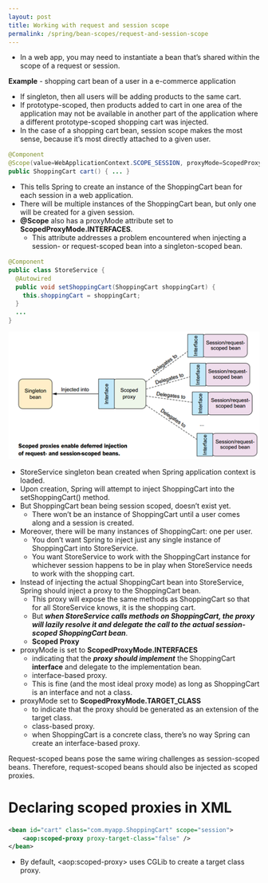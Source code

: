 ```yaml
---
layout: post
title: Working with request and session scope
permalink: /spring/bean-scopes/request-and-session-scope
---
```


-	In a web app, you may need to instantiate a bean that’s shared within the scope of a request or session. 

**Example** - shopping cart bean of a user in a e-commerce application
-	If singleton, then all users will be adding products to the same cart. 
-	If prototype-scoped, then products added to cart in one area of the application may not be available in another part of the application where a different prototype-scoped shopping cart was injected.
-	In the case of a shopping cart bean, session scope makes the most sense, because it’s most directly attached to a given user.

```java
@Component
@Scope(value=WebApplicationContext.SCOPE_SESSION, proxyMode=ScopedProxyMode.INTERFACES)
public ShoppingCart cart() { ... }
```
-	This tells Spring to create an instance of the ShoppingCart bean for each session in a web application. 
-	There will be multiple instances of the ShoppingCart bean, but only one will be created for a given session.
- **@Scope** also has a proxyMode attribute set to **ScopedProxyMode.INTERFACES**.
  - This attribute addresses a problem encountered when injecting a session- or request-scoped bean into a singleton-scoped bean.

```java
@Component
public class StoreService {
  @Autowired
  public void setShoppingCart(ShoppingCart shoppingCart) {
    this.shoppingCart = shoppingCart;
  }
  ...
}
```

![scoped-proxies](https://github.com/arpit04tripathi/files-cdn/raw/cdn/spring/spring-core/scoped-proxies.png)

-	StoreService singleton bean created when Spring application context is loaded. 
- Upon creation, Spring will attempt to inject ShoppingCart into the setShoppingCart() method.
- But ShoppingCart bean being session scoped, doesn’t exist yet.
  - There won’t be an instance of ShoppingCart until a user comes along and a session is created.
- Moreover, there will be many instances of ShoppingCart: one per user.
  - You don’t want Spring to inject just any single instance of ShoppingCart into StoreService.
  - You want StoreService to work with the ShoppingCart instance for whichever session happens to be in play when StoreService needs to work with the shopping cart.
- Instead of injecting the actual ShoppingCart bean into StoreService, Spring should inject a proxy to the ShoppingCart bean.
  - This proxy will expose the same methods as ShoppingCart so that for all StoreService knows, it is the shopping cart.
  - But ***when StoreService calls methods on ShoppingCart, the proxy will lazily resolve it and delegate the call to the actual session-scoped ShoppingCart bean***.
  - **Scoped Proxy**
- proxyMode is set to **ScopedProxyMode.INTERFACES**
  - indicating that the ***proxy should implement*** the ShoppingCart **interface** and delegate to the implementation bean.
  - interface-based proxy.
  - This is fine (and the most ideal proxy mode) as long as ShoppingCart is an interface and not a class.
- proxyMode set to **ScopedProxyMode.TARGET_CLASS**
  - to indicate that the proxy should be generated as an extension of the target class.
  - class-based proxy.
  - when ShoppingCart is a concrete class, there’s no way Spring can create an interface-based proxy.

Request-scoped beans pose the same wiring challenges as session-scoped beans. Therefore, request-scoped beans should also be injected as scoped proxies.

# Declaring scoped proxies in XML
```xml
<bean id="cart" class="com.myapp.ShoppingCart" scope="session"> 
    <aop:scoped-proxy proxy-target-class="false" />
</bean>
```
-	By default, \<aop:scoped-proxy> uses CGLib to create a target class proxy.

